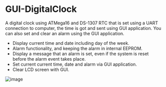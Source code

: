 # GUI-DigitalClock
A digital clock using ATMega16 and DS-1307 RTC that is set using a UART connection to computer, the time is got and sent using GUI application. You can also set and clear an alarm using the GUI application.

* Display current time and date including day of the week.
* Alarm functionality, and keeping the alarm in internal EEPROM.
* Display a message that an alarm is set, even if the system is reset before the alarm event takes place.
* Set current current time, date and alarm via GUI application.
* Clear LCD screen with GUI.

![image](https://drive.google.com/uc?export=view&id=130sykZ0LAD5pn1OMRk5RzueeT6uPKQQy)
